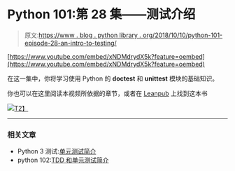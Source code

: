 # Python 101:第 28 集——测试介绍

> 原文:[https://www . blog . python library . org/2018/10/10/python-101-episode-28-an-intro-to-testing/](https://www.blog.pythonlibrary.org/2018/10/10/python-101-episode-28-an-intro-to-testing/)

[https://www.youtube.com/embed/xNDMdrydX5k?feature=oembed](https://www.youtube.com/embed/xNDMdrydX5k?feature=oembed)

在这一集中，你将学习使用 Python 的 **doctest** 和 **unittest** 模块的基础知识。

你也可以在这里阅读本视频所依据的章节，或者在 [Leanpub](https://leanpub.com/python_101) 上找到这本书

[![](../Images/4ae2f9205f7dc936a68034f424df112f.png)T2】]( https://leanpub.com/python_101)

* * *

### 相关文章

*   Python 3 测试:[单元测试简介](https://www.blog.pythonlibrary.org/2016/07/07/python-3-testing-an-intro-to-unittest/)
*   python 102:[TDD 和单元测试简介](https://www.blog.pythonlibrary.org/2011/03/09/python-102-an-intro-to-tdd-and-unittest/)